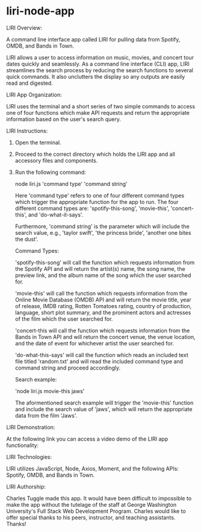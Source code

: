 # liri-node-app

LIRI Overview:

A command line interface app called LIRI for pulling data from Spotify, OMDB, and Bands in Town.

LIRI allows a user to access information on music, movies, and concert tour dates quickly and seamlessly. As a command line interface (CLI) app, LIRI streamlines the search process by reducing the search functions to several quick commands. It also unclutters the display so any outputs are easily read and digested. 

LIRI App Organization:

LIRI uses the terminal and a short series of two simple commands to access one of four functions which make API requests and return the appropriate information based on the user's search query.

LIRI Instructions:

1. Open the terminal.
2. Proceed to the correct directory which holds the LIRI app and all accessory files and components.
3. Run the following command: 

    node liri.js 'command type' 'command string'

    Here 'command type' refers to one of four different command types which trigger the appropriate function for the app to run. The four different command types are: 'spotify-this-song', 'movie-this', 'concert-this', and 'do-what-it-says'.

    Furthermore, 'command string' is the parameter which will include the search value, e.g., 'taylor swift', 'the princess bride', 'another one bites the dust'.

    Command Types:

    'spotify-this-song' will call the function which requests information from the Spotify API and will return the artist(s) name, the song name, the preview link, and the album name of the song which the user searched for.

    'movie-this' will call the function which requests information from the Online Movie Database (OMDB) API and will return the movie title, year of release, IMDB rating, Rotten Tomatoes rating, country of production, language, short plot summary, and the prominent actors and actresses of the film which the user searched for.

    'concert-this will call the function which requests information from the Bands in Town API and will return the concert venue, the venue location, and the date of event for whichever artist the user searched for. 

    'do-what-this-says' will call the function which reads an included text file titled 'random.txt' and will read the included command type and command string and proceed accordingly. 

    Search example:

    'node liri.js movie-this jaws'

    The aformentioned search example will trigger the 'movie-this' function and include the search value of 'jaws', which will return the appropriate data from the film 'Jaws'. 

LIRI Demonstration:

At the following link you can access a video demo of the LIRI app functionality: 



LIRI Technologies:

LIRI utilizes JavaScript, Node, Axios, Moment, and the following APIs: Spotify, OMDB, and Bands in Town. 

LIRI Authorship:

Charles Tuggle made this app. It would have been difficult to impossible to make the app without the tutelage of the staff at George Washington University's Full Stack Web Development Program. Charles would like to offer special thanks to his peers, instructor, and teaching assistants. Thanks!

